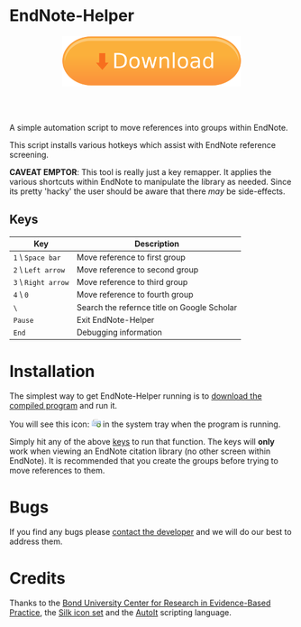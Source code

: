 EndNote-Helper
==============

<p align="center"><a href="https://github.com/CREBP/EndNoteHelper/raw/master/EndNoteHelper.exe">
  <img src="https://raw.githubusercontent.com/CREBP/EndNoteHelper/master/src/img/download.png" alt="Download EndNote-Helper"/>
</a></p>
<br><br>

A simple automation script to move references into groups within EndNote.


This script installs various hotkeys which assist with EndNote reference screening.


**CAVEAT EMPTOR**: This tool is really just a key remapper. It applies the various shortcuts within EndNote to manipulate the library as needed. Since its pretty 'hacky' the user should be aware that there *may* be side-effects.


Keys
----

| Key                 | Description                                 |
|---------------------|---------------------------------------------|
| `1` \ `Space bar`   | Move reference to first group               |
| `2` \ `Left arrow`  | Move reference to second group              |
| `3` \ `Right arrow` | Move reference to third group               |
| `4` \ `0`           | Move reference to fourth group              |
| `\`                 | Search the refernce title on Google Scholar |
| `Pause`             | Exit EndNote-Helper                         |
| `End`               | Debugging information                       |


Installation
============
The simplest way to get EndNote-Helper running is to [download the compiled program](https://github.com/CREBP/EndNoteHelper/raw/master/EndNoteHelper.exe) and run it.

You will see this icon: ![EndNoteHelper tray icon](src/EndNoteHelper.png) in the system tray when the program is running.

Simply hit any of the above [keys](#keys) to run that function. The keys will **only** work when viewing an EndNote citation library (no other screen within EndNote). It is recommended that you create the groups before trying to move references to them.


Bugs
====
If you find any bugs please [contact the developer](mailto:matt_carter@bond.edu.au) and we will do our best to address them.


Credits
=======
Thanks to the [Bond University Center for Research in Evidence-Based Practice](http://www.crebp.net.au), the [Silk icon set](http://www.famfamfam.com/lab/icons/silk) and the [AutoIt](http://autoitscript.com) scripting language.
